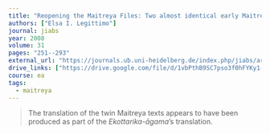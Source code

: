 ```yaml
---
title: "Reopening the Maitreya Files: Two almost identical early Maitreya sūtra translations in the Chinese Canon"
authors: ["Elsa I. Legittimo"]
journal: jiabs
year: 2008
volume: 31
pages: "251--293"
external_url: "https://journals.ub.uni-heidelberg.de/index.php/jiabs/article/download/9004/2897/8798"
drive_links: ["https://drive.google.com/file/d/1vbPthB9SC7pso3f0hFYKy1-8QBU5wJDc/view?usp=drivesdk"]
course: ea
tags:
  - maitreya
---
```


> The translation of the twin Maitreya texts appears to have been produced as part of the *Ekottarika-āgama*’s translation.

